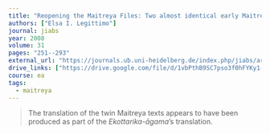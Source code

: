 ```yaml
---
title: "Reopening the Maitreya Files: Two almost identical early Maitreya sūtra translations in the Chinese Canon"
authors: ["Elsa I. Legittimo"]
journal: jiabs
year: 2008
volume: 31
pages: "251--293"
external_url: "https://journals.ub.uni-heidelberg.de/index.php/jiabs/article/download/9004/2897/8798"
drive_links: ["https://drive.google.com/file/d/1vbPthB9SC7pso3f0hFYKy1-8QBU5wJDc/view?usp=drivesdk"]
course: ea
tags:
  - maitreya
---
```


> The translation of the twin Maitreya texts appears to have been produced as part of the *Ekottarika-āgama*’s translation.

